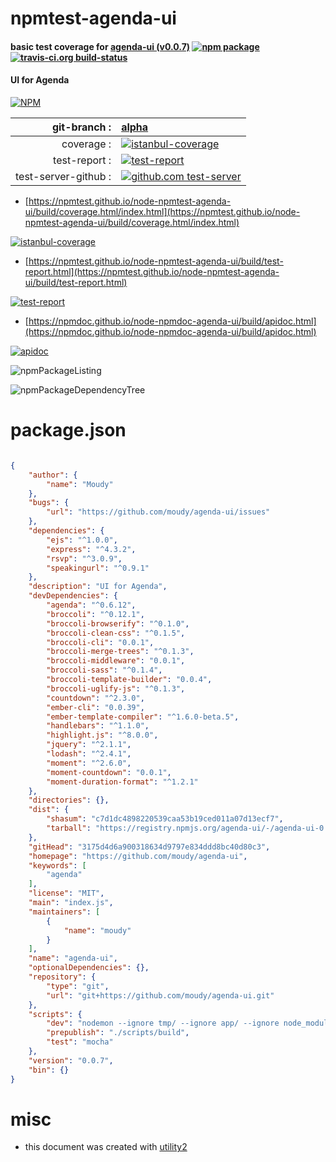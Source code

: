 # npmtest-agenda-ui

#### basic test coverage for  [agenda-ui (v0.0.7)](https://github.com/moudy/agenda-ui)  [![npm package](https://img.shields.io/npm/v/npmtest-agenda-ui.svg?style=flat-square)](https://www.npmjs.org/package/npmtest-agenda-ui) [![travis-ci.org build-status](https://api.travis-ci.org/npmtest/node-npmtest-agenda-ui.svg)](https://travis-ci.org/npmtest/node-npmtest-agenda-ui)

#### UI for Agenda

[![NPM](https://nodei.co/npm/agenda-ui.png?downloads=true&downloadRank=true&stars=true)](https://www.npmjs.com/package/agenda-ui)

| git-branch : | [alpha](https://github.com/npmtest/node-npmtest-agenda-ui/tree/alpha)|
|--:|:--|
| coverage : | [![istanbul-coverage](https://npmtest.github.io/node-npmtest-agenda-ui/build/coverage.badge.svg)](https://npmtest.github.io/node-npmtest-agenda-ui/build/coverage.html/index.html)|
| test-report : | [![test-report](https://npmtest.github.io/node-npmtest-agenda-ui/build/test-report.badge.svg)](https://npmtest.github.io/node-npmtest-agenda-ui/build/test-report.html)|
| test-server-github : | [![github.com test-server](https://npmtest.github.io/node-npmtest-agenda-ui/GitHub-Mark-32px.png)](https://npmtest.github.io/node-npmtest-agenda-ui/build/app/index.html) | | build-artifacts : | [![build-artifacts](https://npmtest.github.io/node-npmtest-agenda-ui/glyphicons_144_folder_open.png)](https://github.com/npmtest/node-npmtest-agenda-ui/tree/gh-pages/build)|

- [https://npmtest.github.io/node-npmtest-agenda-ui/build/coverage.html/index.html](https://npmtest.github.io/node-npmtest-agenda-ui/build/coverage.html/index.html)

[![istanbul-coverage](https://npmtest.github.io/node-npmtest-agenda-ui/build/screenCapture.buildCi.browser.%252Ftmp%252Fbuild%252Fcoverage.lib.html.png)](https://npmtest.github.io/node-npmtest-agenda-ui/build/coverage.html/index.html)

- [https://npmtest.github.io/node-npmtest-agenda-ui/build/test-report.html](https://npmtest.github.io/node-npmtest-agenda-ui/build/test-report.html)

[![test-report](https://npmtest.github.io/node-npmtest-agenda-ui/build/screenCapture.buildCi.browser.%252Ftmp%252Fbuild%252Ftest-report.html.png)](https://npmtest.github.io/node-npmtest-agenda-ui/build/test-report.html)

- [https://npmdoc.github.io/node-npmdoc-agenda-ui/build/apidoc.html](https://npmdoc.github.io/node-npmdoc-agenda-ui/build/apidoc.html)

[![apidoc](https://npmdoc.github.io/node-npmdoc-agenda-ui/build/screenCapture.buildCi.browser.%252Ftmp%252Fbuild%252Fapidoc.html.png)](https://npmdoc.github.io/node-npmdoc-agenda-ui/build/apidoc.html)

![npmPackageListing](https://npmtest.github.io/node-npmtest-agenda-ui/build/screenCapture.npmPackageListing.svg)

![npmPackageDependencyTree](https://npmtest.github.io/node-npmtest-agenda-ui/build/screenCapture.npmPackageDependencyTree.svg)



# package.json

```json

{
    "author": {
        "name": "Moudy"
    },
    "bugs": {
        "url": "https://github.com/moudy/agenda-ui/issues"
    },
    "dependencies": {
        "ejs": "^1.0.0",
        "express": "^4.3.2",
        "rsvp": "^3.0.9",
        "speakingurl": "^0.9.1"
    },
    "description": "UI for Agenda",
    "devDependencies": {
        "agenda": "^0.6.12",
        "broccoli": "^0.12.1",
        "broccoli-browserify": "^0.1.0",
        "broccoli-clean-css": "^0.1.5",
        "broccoli-cli": "0.0.1",
        "broccoli-merge-trees": "^0.1.3",
        "broccoli-middleware": "0.0.1",
        "broccoli-sass": "^0.1.4",
        "broccoli-template-builder": "0.0.4",
        "broccoli-uglify-js": "^0.1.3",
        "countdown": "^2.3.0",
        "ember-cli": "0.0.39",
        "ember-template-compiler": "^1.6.0-beta.5",
        "handlebars": "^1.1.0",
        "highlight.js": "^8.0.0",
        "jquery": "^2.1.1",
        "lodash": "^2.4.1",
        "moment": "^2.6.0",
        "moment-countdown": "0.0.1",
        "moment-duration-format": "^1.2.1"
    },
    "directories": {},
    "dist": {
        "shasum": "c7d1dc4898220539caa53b19ced011a07d13ecf7",
        "tarball": "https://registry.npmjs.org/agenda-ui/-/agenda-ui-0.0.7.tgz"
    },
    "gitHead": "3175d4d6a900318634d9797e834ddd8bc40d80c3",
    "homepage": "https://github.com/moudy/agenda-ui",
    "keywords": [
        "agenda"
    ],
    "license": "MIT",
    "main": "index.js",
    "maintainers": [
        {
            "name": "moudy"
        }
    ],
    "name": "agenda-ui",
    "optionalDependencies": {},
    "repository": {
        "type": "git",
        "url": "git+https://github.com/moudy/agenda-ui.git"
    },
    "scripts": {
        "dev": "nodemon --ignore tmp/ --ignore app/ --ignore node_modules/ dev.js",
        "prepublish": "./scripts/build",
        "test": "mocha"
    },
    "version": "0.0.7",
    "bin": {}
}
```



# misc
- this document was created with [utility2](https://github.com/kaizhu256/node-utility2)
